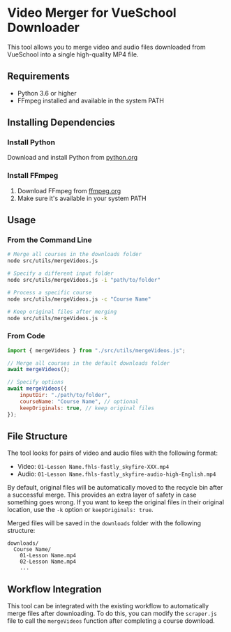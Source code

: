 # Video Merger for VueSchool Downloader

This tool allows you to merge video and audio files downloaded from VueSchool into a single high-quality MP4 file.

## Requirements

-   Python 3.6 or higher
-   FFmpeg installed and available in the system PATH

## Installing Dependencies

### Install Python

Download and install Python from [python.org](https://www.python.org/downloads/)

### Install FFmpeg

1. Download FFmpeg from [ffmpeg.org](https://ffmpeg.org/download.html)
2. Make sure it's available in your system PATH

## Usage

### From the Command Line

```bash
# Merge all courses in the downloads folder
node src/utils/mergeVideos.js

# Specify a different input folder
node src/utils/mergeVideos.js -i "path/to/folder"

# Process a specific course
node src/utils/mergeVideos.js -c "Course Name"

# Keep original files after merging
node src/utils/mergeVideos.js -k
```

### From Code

```javascript
import { mergeVideos } from "./src/utils/mergeVideos.js";

// Merge all courses in the default downloads folder
await mergeVideos();

// Specify options
await mergeVideos({
    inputDir: "./path/to/folder",
    courseName: "Course Name", // optional
    keepOriginals: true, // keep original files
});
```

## File Structure

The tool looks for pairs of video and audio files with the following format:

-   Video: `01-Lesson Name.fhls-fastly_skyfire-XXX.mp4`
-   Audio: `01-Lesson Name.fhls-fastly_skyfire-audio-high-English.mp4`

By default, original files will be automatically moved to the recycle bin after a successful merge. This provides an extra layer of safety in case something goes wrong. If you want to keep the original files in their original location, use the `-k` option or `keepOriginals: true`.

Merged files will be saved in the `downloads` folder with the following structure:

```
downloads/
  Course Name/
    01-Lesson Name.mp4
    02-Lesson Name.mp4
    ...
```

## Workflow Integration

This tool can be integrated with the existing workflow to automatically merge files after downloading. To do this, you can modify the `scraper.js` file to call the `mergeVideos` function after completing a course download.
